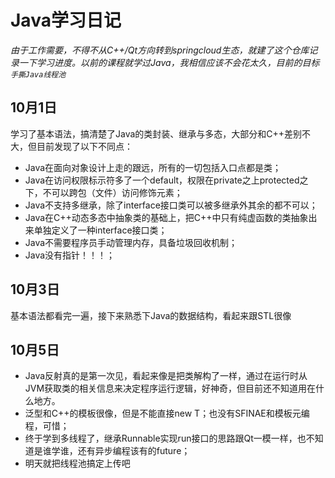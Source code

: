 # Java学习日记
*由于工作需要，不得不从C++/Qt方向转到springcloud生态，就建了这个仓库记录一下学习进度。以前的课程就学过Java，我相信应该不会花太久，目前的目标`手撕Java线程池`*

## 10月1日
学习了基本语法，搞清楚了Java的类封装、继承与多态，大部分和C++差别不大，但目前发现了以下不同点：
- Java在面向对象设计上走的跟远，所有的一切包括入口点都是类；
- Java在访问权限标示符多了一个default，权限在private之上protected之下，不可以跨包（文件）访问修饰元素；
- Java不支持多继承，除了interface接口类可以被多继承外其余的都不可以；
- Java在C++动态多态中抽象类的基础上，把C++中只有纯虚函数的类抽象出来单独定义了一种interface接口类；
- Java不需要程序员手动管理内存，具备垃圾回收机制；
- Java没有指针！！！；

## 10月3日
基本语法都看完一遍，接下来熟悉下Java的数据结构，看起来跟STL很像

## 10月5日
- Java反射真的是第一次见，看起来像是把类解构了一样，通过在运行时从JVM获取类的相关信息来决定程序运行逻辑，好神奇，但目前还不知道用在什么地方。
- 泛型和C++的模板很像，但是不能直接new T；也没有SFINAE和模板元编程，可惜；
- 终于学到多线程了，继承Runnable实现run接口的思路跟Qt一模一样，也不知道是谁学谁，还有异步编程该有的future；
- 明天就把线程池搞定上传吧
